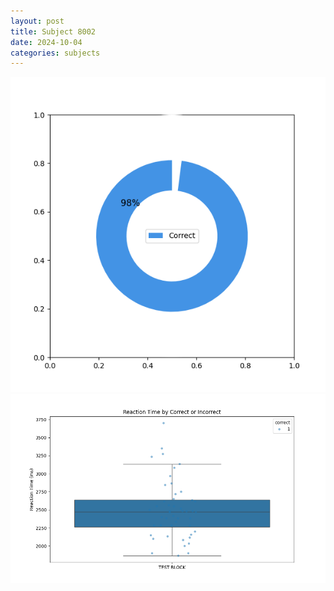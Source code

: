 ```yaml
---
layout: post
title: Subject 8002
date: 2024-10-04
categories: subjects
---
```


![](data/8002/run-3/8002_DSST_acc_{sub}.png)
![](data/8002/run-3/8002_DSST_rt.png)
